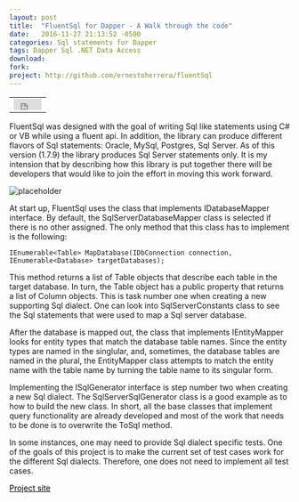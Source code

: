 ```yaml
---
layout: post
title:  "FluentSql for Dapper - A Walk through the code"
date:   2016-11-27 21:13:52 -0500
categories: Sql statements for Dapper
tags: Dapper Sql .NET Data Access
download:
fork:
project: http://github.com/ernestoherrera/fluentSql
---
```


<table>
<td align="right">
<iframe src="https://ghbtns.com/github-btn.html?user={{ site.github_username }}&repo=FluentSql&type=fork&count=true" frameborder="0" scrolling="0" width="50px" height="20px" style="vertical-align: center;"></iframe>
</td></table>


FluentSql was designed with the goal of writing Sql like statements using C# or VB while using a fluent api. In addition, the library can produce different flavors of Sql statements: Oracle, MySql, Postgres, Sql Server. As of this version (1.7.9) the library produces Sql Server statements only. It is my intension that by describing how this library is put together there will be developers that would like to join the effort in moving this work forward.

![placeholder](https://ernestoherrera.github.io/public/images/FluentSqlDiagram_Medium.png)

At start up, FluentSql uses the class that implements IDatabaseMapper interface. By default, the SqlServerDatabaseMapper class is selected if there is no other assigned. The only method that this class has to implement is the following:

    IEnumerable<Table> MapDatabase(IDbConnection connection, IEnumerable<Database> targetDatabases);

This method returns a list of Table objects that describe each table in the target database. In turn, the Table object has a public property that returns a list of Column objects. This is task number one when creating a new supporting Sql dialect. One can look into SqlServerConstants class to see the Sql statements that were used to map a Sql server database.

After the database is mapped out, the class that implements IEntityMapper looks for entity types that match the database table names. Since the entity types are named in the singlular, and, sometimes, the database tables are named in the plural, the EntityMapper class attempts to match the entity name with the table name by turning the table name to its singular form.

Implementing the ISqlGenerator interface is step number two when creating a new Sql dialect. The SqlServerSqlGenerator class is a good example as to how to build the new class. In short, all the base classes that implement query functionality are already developed and most of the work that needs to be done is to overwrite the ToSql method.

In some instances, one may need to provide Sql dialect specific tests. One of the goals of this project is to make the current set of test cases work for the different Sql dialects. Therefore, one does not need to implement all test cases.

<div><a href="https://github.com/ernestoherrera/FluentSql" style="color:#000">Project site</a></div>


